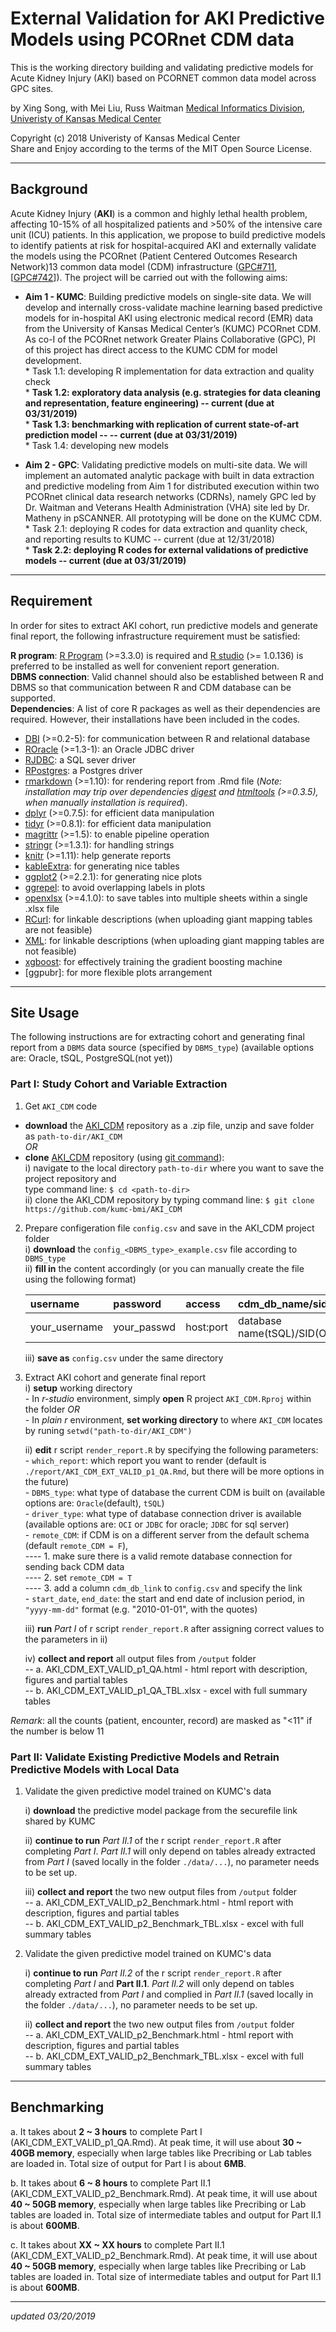 External Validation for AKI Predictive Models using PCORnet CDM data
=====================================================================

This is the working directory building and validating predictive models for Acute Kidney Injury (AKI) based on PCORNET common data model across GPC sites.

by Xing Song, with Mei Liu, Russ Waitman
[Medical Informatics Division, Univeristy of Kansas Medical Center][MI]

[MI]: http://informatics.kumc.edu/

Copyright (c) 2018 Univeristy of Kansas Medical Center  
Share and Enjoy according to the terms of the MIT Open Source License.

***

## Background

Acute Kidney Injury (**AKI**) is a common and highly lethal health problem, affecting 10-15% of all hospitalized patients and >50% of the intensive care unit (ICU) patients. In this application, we propose to build predictive models to identify patients at risk for hospital-acquired AKI and externally validate the models using the PCORnet (Patient Centered Outcomes Research Network)13 common data model (CDM) infrastructure ([GPC#711],[[GPC#742]]). The project will be carried out with the following aims:

* **Aim 1 - KUMC**: Building predictive models on single-site data. We will develop and internally cross-validate machine learning based predictive models for in-hospital AKI using electronic medical record (EMR) data from the University of Kansas Medical Center’s (KUMC) PCORnet CDM. As co-I of the PCORnet network Greater Plains Collaborative (GPC), PI of this project has direct access to the KUMC CDM for model development.    
      * Task 1.1: developing R implementation for data extraction and quality check       
      * **Task 1.2: exploratory data analysis (e.g. strategies for data cleaning and representation, feature engineering) -- current (due at 03/31/2019)**    
      * **Task 1.3: benchmarking with replication of current state-of-art prediction model -- -- current (due at 03/31/2019)**     
      * Task 1.4: developing new models   
 
* **Aim 2 -  GPC**: Validating predictive models on multi-site data. We will implement an automated analytic package with built in data extraction and predictive modeling from Aim 1 for distributed execution within two PCORnet clinical data research networks (CDRNs), namely GPC led by Dr. Waitman and Veterans Health Administration (VHA) site led by Dr. Matheny in pSCANNER. All prototyping will be done on the KUMC CDM.    
      * Task 2.1: deploying R codes for data extraction and quanlity check, and reporting results to KUMC -- current (due at 12/31/2018)        
      * **Task 2.2: deploying R codes for external validations of predictive models -- current (due at 03/31/2019)**      
      
[GPC#711]: https://informatics.gpcnetwork.org/trac/Project/ticket/711
[GPC#742]: https://informatics.gpcnetwork.org/trac/Project/ticket/742

***

## Requirement
In order for sites to extract AKI cohort, run predictive models and generate final report, the following infrastructure requirement must be satisfied:

**R program**: [R Program] (>=3.3.0) is required and [R studio] (>= 1.0.136) is preferred to be installed as well for convenient report generation.    
**DBMS connection**: Valid channel should also be established between R and DBMS so that communication between R and CDM database can be supported.    
**Dependencies**: A list of core R packages as well as their dependencies are required. However, their installations have been included in the codes. 
* [DBI] (>=0.2-5): for communication between R and relational database    
* [ROracle] (>=1.3-1): an Oracle JDBC driver    
* [RJDBC]: a SQL sever driver    
* [RPostgres]: a Postgres driver    
* [rmarkdown] (>=1.10): for rendering report from .Rmd file (*Note: installation may trip over dependencies [digest] and [htmltools] (>=0.3.5), when manually installation is required*).     
* [dplyr] (>=0.7.5): for efficient data manipulation    
* [tidyr] (>=0.8.1): for efficient data manipulation    
* [magrittr] (>=1.5): to enable pipeline operation    
* [stringr] (>=1.3.1): for handling strings     
* [knitr] (>=1.11): help generate reports
* [kableExtra]: for generating nice tables
* [ggplot2] (>=2.2.1): for generating nice plots    
* [ggrepel]: to avoid overlapping labels in plots   
* [openxlsx] (>=4.1.0): to save tables into multiple sheets within a single .xlsx file      
* [RCurl]: for linkable descriptions (when uploading giant mapping tables are not feasible)
* [XML]: for linkable descriptions (when uploading giant mapping tables are not feasible)
* [xgboost]: for effectively training the gradient boosting machine   
* [ggpubr]: for more flexible plots arrangement   



[R Program]: https://www.r-project.org/
[R studio]: https://www.rstudio.com/
[DBI]: https://cran.r-project.org/web/packages/DBI/DBI.pdf
[ROracle]: https://cran.r-project.org/web/packages/ROracle/ROracle.pdf
[RJDBC]: https://cran.r-project.org/web/packages/RJDBC/RJDBC.pdf
[RPostgres]: https://cran.r-project.org/web/packages/RPostgres/RPostgres.pdf
[rmarkdown]: https://cran.r-project.org/web/packages/rmarkdown/rmarkdown.pdf
[dplyr]: https://cran.r-project.org/web/packages/dplyr/dplyr.pdf
[tidyr]: https://cran.r-project.org/web/packages/tidyr/tidyr.pdf
[magrittr]: https://cran.r-project.org/web/packages/magrittr/magrittr.pdf
[stringr]: https://cran.r-project.org/web/packages/stringr/stringr.pdf
[knitr]: https://cran.r-project.org/web/packages/knitr/knitr.pdf
[kableExtra]: http://haozhu233.github.io/kableExtra/awesome_table_in_html.html
[ggplot2]: https://cran.r-project.org/web/packages/ggplot2/ggplot2.pdf
[ggrepel]: https://github.com/slowkow/ggrepel
[openxlsx]: https://cran.r-project.org/web/packages/openxlsx/openxlsx.pdf
[digest]: https://cran.r-project.org/web/packages/digest/digest.pdf
[htmltools]:  https://cran.r-project.org/web/packages/htmltools/htmltools.pdf
[RCurl]: https://cran.r-project.org/web/packages/RCurl/RCurl.pdf
[XML]: https://cran.r-project.org/web/packages/XML/XML.pdf
[xgboost]:https://xgboost.readthedocs.io/en/latest/   


***


## Site Usage
The following instructions are for extracting cohort and generating final report from a `DBMS` data source (specified by `DBMS_type`) (available options are: Oracle, tSQL, PostgreSQL(not yet)) 

### Part I: Study Cohort and Variable Extraction

1. Get `AKI_CDM` code
  - **download** the [AKI_CDM] repository as a .zip file, unzip and save folder as `path-to-dir/AKI_CDM`    
  *OR*  
  - **clone** [AKI_CDM] repository (using [git command]):   
      i) navigate to the local directory `path-to-dir` where you want to save the project repository and     
      type command line: `$ cd <path-to-dir>`   
      ii) clone the AKI_CDM repository by typing command line: `$ git clone https://github.com/kumc-bmi/AKI_CDM`  


2. Prepare configeration file `config.csv` and save in the AKI_CDM project folder    
      i) **download** the `config_<DBMS_type>_example.csv` file according to `DBMS_type`      
      ii) **fill in** the content accordingly (or you can manually create the file using the following format)      
    
    |username     |password    |access         |cdm_db_name/sid                 |cdm_db_schema      |temp_db_schema |   
    |:------------|:-----------|:--------------|:-------------------------------|:------------------|:--------------|    
    |your_username|your_passwd |host:port    |database name(tSQL)/SID(Oracle) |current CDM schema |default schema |   
    
      iii) **save as** `config.csv` under the same directory         
      

[AKI_CDM]: https://github.com/kumc-bmi/AKI_CDM
[git command]: https://git-scm.com/book/en/v2/Git-Basics-Getting-a-Git-Repository



3. Extract AKI cohort and generate final report   
      i) **setup** working directory    
        - In *r-studio* environment, simply **open** R project `AKI_CDM.Rproj` within the folder
        *OR*    
        - In *plain r* environment, **set working directory** to where `AKI_CDM` locates by runing `setwd("path-to-dir/AKI_CDM")`
            
      ii) **edit** r script `render_report.R` by specifying the following parameters:   
        - `which_report`: which report you want to render (default is `./report/AKI_CDM_EXT_VALID_p1_QA.Rmd`, but there will be more options in the future)   
        - `DBMS_type`: what type of database the current CDM is built on (available options are: `Oracle`(default), `tSQL`)        
        - `driver_type`: what type of database connection driver is available (available options are: `OCI` or `JDBC` for oracle; `JDBC` for sql server)      
        - `remote_CDM`: if CDM is on a different server from the default schema (default `remote_CDM = F`),          
                  ---- 1. make sure there is a valid remote database connection for sending back CDM data           
                  ---- 2. set `remote_CDM = T`                   
                  ---- 3. add a column `cdm_db_link` to `config.csv` and specify the link     
        - `start_date`, `end_date`: the start and end date of inclusion period, in `"yyyy-mm-dd"` format (e.g. "2010-01-01", with the quotes)             
      
      iii) **run** *Part I* of r script `render_report.R` after assigning correct values to the parameters in ii)        
      
      iv) **collect and report** all output files from `/output` folder   
        -- a. AKI_CDM_EXT_VALID_p1_QA.html - html report with description, figures and partial tables    
        -- b. AKI_CDM_EXT_VALID_p1_QA_TBL.xlsx - excel with full summary tables    

*Remark*: all the counts (patient, encounter, record) are masked as "<11" if the number is below 11


### Part II: Validate Existing Predictive Models and Retrain Predictive Models with Local Data

1. Validate the given predictive model trained on KUMC's data   

    i) **download** the predictive model package from the securefile link shared by KUMC    
    
    ii) **continue to run** *Part II.1* of the r script `render_report.R` after completing *Part I*. *Part II.1* will only depend on tables already extracted from *Part I* (saved locally in the folder `./data/...`), no parameter needs to be set up.     

    iii) **collect and report** the two new output files from `/output` folder           
      -- a. AKI_CDM_EXT_VALID_p2_Benchmark.html - html report with description, figures and partial tables       
      -- b. AKI_CDM_EXT_VALID_p2_Benchmark_TBL.xlsx - excel with full summary tables          

2. Validate the given predictive model trained on KUMC's data     

    i) **continue to run** *Part II.2* of the r script `render_report.R` after completing *Part I* and **Part II.1**. *Part II.2* will only depend on tables already extracted from *Part I* and complied in *Part II.1* (saved locally in the folder `./data/...`), no parameter needs to be set up.     

    ii) **collect and report** the two new output files from `/output` folder           
      -- a. AKI_CDM_EXT_VALID_p2_Benchmark.html - html report with description, figures and partial tables       
      -- b. AKI_CDM_EXT_VALID_p2_Benchmark_TBL.xlsx - excel with full summary tables          



***

## Benchmarking
a. It takes about **2 ~ 3 hours** to complete Part I (AKI_CDM_EXT_VALID_p1_QA.Rmd). At peak time, it will use about **30 ~ 40GB memory**, especially when large tables like Precribing or Lab tables are loaded in. Total size of output for Part I is about **6MB**.

b. It takes about **6 ~ 8 hours** to complete Part II.1 (AKI_CDM_EXT_VALID_p2_Benchmark.Rmd). At peak time, it will use about **40 ~ 50GB memory**, especially when large tables like Precribing or Lab tables are loaded in. Total size of intermediate tables and output for Part II.1 is about **600MB**.

c. It takes about **XX ~ XX hours** to complete Part II.1 (AKI_CDM_EXT_VALID_p2_Benchmark.Rmd). At peak time, it will use about **40 ~ 50GB memory**, especially when large tables like Precribing or Lab tables are loaded in. Total size of intermediate tables and output for Part II.1 is about **600MB**.

***
*updated 03/20/2019*
